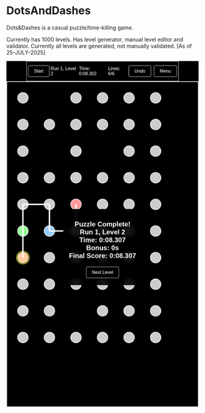 # DotsAndDashes
Dots&amp;Dashes is a casual puzzle/time-killing game.

Currently has 1000 levels.  Has level generator, manual level editor and validator.
Currently all levels are generated, not manually validated. [As of 25-JULY-2025]


![alt text](https://github.com/rootexpression/DotsAndDashes/blob/main/Assets-Images/screenshot-2025-07-25-19-35-12.png?raw=true)
